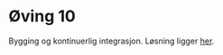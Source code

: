 # Øving 10
Bygging og kontinuerlig integrasjon.
Løsning ligger [her](https://github.com/Knutakir/Sentiment).
